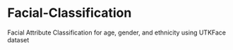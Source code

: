 # Facial-Classification
Facial Attribute Classification for age, gender, and ethnicity using UTKFace dataset
